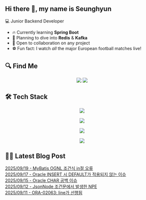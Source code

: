 

## Hi there 👋, my name is Seunghyun

💻 Junior Backend Developer

- 🔥 Currently learning **Spring Boot**
- 🌊 Planning to dive into **Redis** & **Kafka**
- 🤝 Open to collaboration on any project
- ⚽ Fun fact: I watch *all* the major European football matches live!

## 🔍 Find Me

<p align="center">
  <a href="https://velog.io/@cojoop"><img src="https://img.shields.io/badge/Velog-20C997?style=for-the-badge&logo=velog&logoColor=white&link=https://velog.io/@cojoop"/></a>
  <a href="mailto:tmdgus8779@gmail.com"><img src="https://img.shields.io/badge/Gmail-d14836?style=for-the-badge&logo=Gmail&logoColor=white&link=mailto:tmdgus8779@gmail.com"/></a>
</p>

## 🛠️ Tech Stack

<div align="center">
  <img src="https://go-skill-icons.vercel.app/api/icons?i=html,css,bootstrap,js,jquery" />
</div>
&nbsp;
<div align="center">
  <img src="https://go-skill-icons.vercel.app/api/icons?i=py,java,flask,spring,mysql,oracle" />
</div>
&nbsp;
<div align="center">
  <img src="https://skillicons.dev/icons?i=docker,git,github,ubuntu" />
</div>
&nbsp;
<div align="center">
  <img src="https://go-skill-icons.vercel.app/api/icons?i=dbeaver,eclipse,idea,vscode,vim,postman" />
</div>

## ✍🏻 Latest Blog Post

[2025/09/19 - MyBatis OGNL 조건식 in절 오류](https://velog.io/@cojoop/MyBatis-OGNL-%EC%A1%B0%EA%B1%B4%EC%8B%9D-in%EC%A0%88-%EC%98%A4%EB%A5%98) <br/>
[2025/09/17 - Oracle INSERT 시 DEFAULT가 적용되지 않는 이슈](https://velog.io/@cojoop/Oracle-INSERT-%EC%8B%9C-DEFAULT%EA%B0%80-%EC%A0%81%EC%9A%A9%EB%90%98%EC%A7%80-%EC%95%8A%EB%8A%94-%EC%9D%B4%EC%8A%88) <br/>
[2025/09/15 - Oracle CHAR 공백 이슈](https://velog.io/@cojoop/Oracle-CHAR-%EA%B3%B5%EB%B0%B1-%EC%9D%B4%EC%8A%88) <br/>
[2025/09/12 - JsonNode 조건문에서 발생한 NPE](https://velog.io/@cojoop/JsonNode-%EC%A1%B0%EA%B1%B4%EB%AC%B8%EC%97%90%EC%84%9C-%EB%B0%9C%EC%83%9D%ED%95%9C-NPE) <br/>
[2025/09/11 - ORA-02063: line가 선행됨](https://velog.io/@cojoop/ORA-02063-line%EA%B0%80-%EC%84%A0%ED%96%89%EB%90%A8) <br/>
